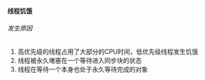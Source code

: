 #### 线程饥饿
###### 发生原因
1. 高优先级的线程占用了大部分的CPU时间，低优先级线程发生饥饿
2. 线程被永久堵塞在一个等待进入同步块的状态
3. 线程在等待一个本身也处于永久等待完成的对象


